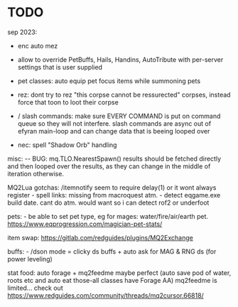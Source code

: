 # TODO


sep 2023:

- enc auto mez

- allow to override PetBuffs, Hails, Handins, AutoTribute with per-server settings that is user supplied

- pet classes: auto equip pet focus items while summoning pets

- rez: dont try to rez "this corpse cannot be ressurected" corpses, instead force that toon to loot their corpse

- / slash commands: make sure EVERY COMMAND is put on command queue so they will not interfere.
    slash commands are async out of efyran main-loop and can change data that is beeing looped over

- nec: spell "Shadow Orb" handling

misc:
-- BUG: mq.TLO.NearestSpawn() results should be fetched directly and then looped over the results, as they can change
    in the middle of iteration otherwise.




MQ2Lua gotchas:
    /itemnotify seem to require delay(1) or it wont always register
    - spell links: missing from macroquest atm.
    - detect eqgame.exe build date. cant do atm. would want so i can detect rof2 or underfoot


pets:
    - be able to set pet type, eg for mages: water/fire/air/earth pet. https://www.eqprogression.com/magician-pet-stats/



item swap:
    https://gitlab.com/redguides/plugins/MQ2Exchange


buffs:
    - /dson mode = clicky ds buffs + auto ask for MAG & RNG ds (for power leveling)


stat food:
    auto forage + mq2feedme maybe perfect (auto save pod of water, roots etc and auto eat those-all classes have Forage AA)
    mq2feedme is limited... check out https://www.redguides.com/community/threads/mq2cursor.66818/
